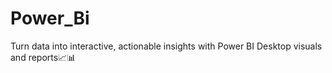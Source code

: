 # Power_Bi
Turn data into interactive, actionable insights with Power BI Desktop visuals and reports📈📊
